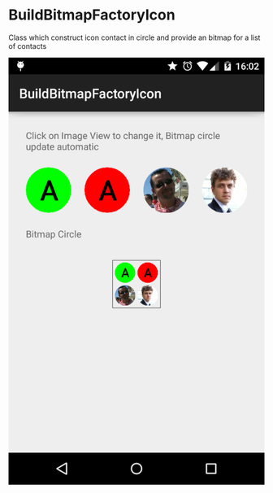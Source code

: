 # BuildBitmapFactoryIcon
Class which construct icon contact in circle and provide an bitmap for a list of contacts

![alt tag](https://github.com/ffournier/BuildBitmapFactoryIcon/blob/master/image.png)
